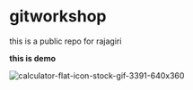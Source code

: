 # gitworkshop
this is a public repo for rajagiri

**this is demo**

![calculator-flat-icon-stock-gif-3391-640x360](https://user-images.githubusercontent.com/96464380/146903302-3aabea65-9ff4-4fce-8351-c7d7ef7ecd5a.gif)
